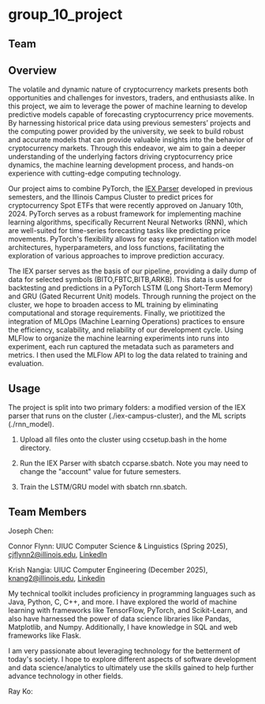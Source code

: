 # group_10_project

## Team

## Overview

The volatile and dynamic nature of cryptocurrency markets presents both opportunities and challenges for investors, traders, and enthusiasts alike. In this project, we aim to leverage the power of machine learning to develop predictive models capable of forecasting cryptocurrency price movements. By harnessing historical price data using previous semesters’ projects and the computing power provided by the university, we seek to build robust and accurate models that can provide valuable insights into the behavior of cryptocurrency markets. Through this endeavor, we aim to gain a deeper understanding of the underlying factors driving cryptocurrency price dynamics, the machine learning development process, and hands-on experience with cutting-edge computing technology.

Our project aims to combine PyTorch, the [IEX Parser](https://gitlab.engr.illinois.edu/ie421_high_frequency_trading_spring_2024/iex-downloader-parser) developed in previous semesters, and the Illinois Campus Cluster to predict prices for cryptocurrency Spot ETFs that were recently approved on January 10th, 2024. PyTorch serves as a robust framework for implementing machine learning algorithms, specifically Recurrent Neural Networks (RNN), which are well-suited for time-series forecasting tasks like predicting price movements. PyTorch's flexibility allows for easy experimentation with model architectures, hyperparameters, and loss functions, facilitating the exploration of various approaches to improve prediction accuracy.

The IEX parser serves as the basis of our pipeline, providing a daily dump of data for selected symbols (BITO,FBTC,BITB,ARKB). This data is used for backtesting and predictions in a PyTorch LSTM (Long Short-Term Memory) and GRU (Gated Recurrent Unit) models. Through running the project on the cluster, we hope to broaden access to ML training by eliminating computational and storage requirements. Finally, we priotitized the integration of MLOps (Machine Learning Operations) practices to ensure the efficiency, scalability, and reliability of our development cycle. Using MLFlow to organize the machine learning experiments into runs into experiment, each run captured the metadata such as parameters and metrics. I then used the MLFlow API to log the data related to training and evaluation.


## Usage

The project is split into two primary folders: a modified version of the IEX parser that runs on the cluster (./iex-campus-cluster), and the ML scripts (./rnn_model).

1) Upload all files onto the cluster using ccsetup.bash in the home directory.

2) Run the IEX Parser with sbatch ccparse.sbatch. Note you may need to change the "account" value for future semesters.

3) Train the LSTM/GRU model with sbatch rnn.sbatch.

## Team Members

Joseph Chen:

Connor Flynn: UIUC Computer Science & Linguistics (Spring 2025), cjflynn2@illinois.edu, [LinkedIn](https://www.linkedin.com/in/connor-flynn-253960228/) 

Krish Nangia: UIUC Computer Engineering (December 2025), knang2@illinois.edu, [Linkedin](https://www.linkedin.com/in/krish-nangia-uiuc)

My technical toolkit includes proficiency in programming languages such as Java, Python, C, C++, and more. I have explored the world of machine learning with frameworks like TensorFlow, PyTorch, and Scikit-Learn, and also have harnessed the power of data science libraries like Pandas, Matplotlib, and Numpy. Additionally, I have knowledge in SQL and web frameworks like Flask. 

​I am very passionate about leveraging technology for the betterment of today's society. I hope to explore different aspects of software development and data science/analytics to ultimately use the skills gained to help further advance technology in other fields.

Ray Ko:
